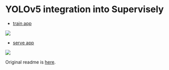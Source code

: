 # YOLOv5 integration into Supervisely

- [train app](./supervisely/train/README.md)

<img src="https://i.imgur.com/YwSq29o.png"/>

- [serve app](./supervisely/serve/README.md)

<img src="https://i.imgur.com/1qXIdqs.png"/>

Original readme is [here](./README-original.md).